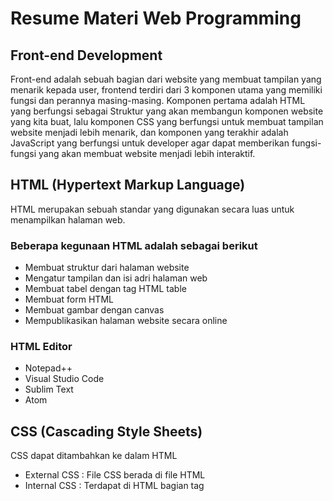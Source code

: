 # Resume Materi Web Programming

## Front-end Development

Front-end adalah sebuah bagian dari website yang membuat tampilan yang menarik kepada user, frontend terdiri dari 3 komponen utama yang memiliki fungsi dan perannya masing-masing. Komponen pertama adalah HTML yang berfungsi sebagai Struktur yang akan membangun komponen website yang kita buat, lalu komponen CSS yang berfungsi untuk membuat tampilan website menjadi lebih menarik, dan komponen yang terakhir adalah JavaScript yang berfungsi untuk developer agar dapat memberikan fungsi-fungsi yang akan membuat website menjadi lebih interaktif.

## HTML (Hypertext Markup Language)

HTML merupakan sebuah standar yang digunakan secara luas untuk menampilkan halaman web. 

### Beberapa kegunaan HTML adalah sebagai berikut

- Membuat struktur dari halaman website
- Mengatur tampilan dan isi adri halaman web
- Membuat tabel dengan tag HTML table
- Membuat form HTML
- Membuat gambar dengan canvas
- Mempublikasikan halaman website secara online

### HTML Editor

- Notepad++
- Visual Studio Code
- Sublim Text
- Atom

## CSS (Cascading Style Sheets) 

CSS dapat ditambahkan ke dalam HTML

- External CSS : File CSS berada di file HTML
- Internal CSS : Terdapat di HTML bagian tag <style>, atau
- Inline CSS : Terdapat pada elemen tunggal pada HTML

## Boostrap

Boostrap merupakan framework HTML, CSS, dan JavaScript yang berfungsi untuk mendesain website responsive dengan cepat dan mudah.

## Back-end Development

Back-end development adalah bagian dari web development yang berfokus pada server-side. Tujuan dari back-end development adalah membuat aplikasi web yang dapat berjalan dengan baik di server. Beberapa bahasa pemrograman yang umum digunakan dalam back-end development adalah PHP, Python, Ruby, dan Java.

### Framework Back-end yang umum digunakan

- Laravel (PHP)
- Django (Python)
- Ruby on Rails (Ruby)
- ExpressJS (JavaScript)  

### Database System yang umum digunakan

- MySQL
- PostgreSQL
- MongoDB

## Kesimpulan

Web Programming adalah proses pembuatan aplikasi web yang melibatkan dua aspek, yaitu front-end dan back-end development. Front-end development berfokus pada pembuatan tampilan dan interaksi yang menarik untuk pengguna dengan menggunakan HTML, CSS, dan JavaScript. Sedangkan back-end development berfokus pada pembuatan logic, algoritma, dan interaksi database yang menjalankan aplikasi web dengan menggunakan bahasa pemrograman seperti PHP, Python, Ruby, dan Java. Framework dan database system seperti Bootstrap, Laravel, Ruby on Rails, dan MySQL sering digunakan untuk membantu mempercepat dan memudahkan proses pembuatan aplikasi web.  
  
